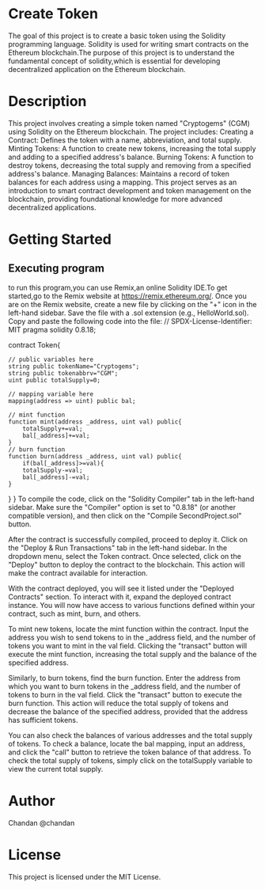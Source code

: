 # Create Token
The goal of this project is to create a basic token using the Solidity programming language. Solidity is used for writing smart contracts on the Ethereum blockchain.The purpose of this project is to understand the fundamental concept of solidity,which is essential for developing decentralized application on the Ethereum blockchain.
# Description
This project involves creating a simple token named "Cryptogems" (CGM) using Solidity on the Ethereum blockchain. The project includes:
Creating a Contract: Defines the token with a name, abbreviation, and total supply.
Minting Tokens: A function to create new tokens, increasing the total supply and adding to a specified address's balance.
Burning Tokens: A function to destroy tokens, decreasing the total supply and removing from a specified address's balance.
Managing Balances: Maintains a record of token balances for each address using a mapping.
This project serves as an introduction to smart contract development and token management on the blockchain, providing foundational knowledge for more advanced decentralized applications.

# Getting Started
## Executing program
to run this program,you can use Remix,an online Solidity IDE.To get started,go to the Remix website at https://remix.ethereum.org/.
Once you are on the Remix website, create a new file by clicking on the "+" icon in the left-hand sidebar. Save the file with a .sol extension (e.g., HelloWorld.sol). Copy and paste the following code into the file:
// SPDX-License-Identifier: MIT
pragma solidity 0.8.18;

contract Token{

    // public variables here
    string public tokenName="Cryptogems";
    string public tokenabbrv="CGM";
    uint public totalSupply=0;

    // mapping variable here
    mapping(address => uint) public bal;

    // mint function
    function mint(address _address, uint val) public{
        totalSupply+=val;
        bal[_address]+=val;
    }
    // burn function
    function burn(address _address, uint val) public{
        if(bal[_address]>=val){
        totalSupply-=val;
        bal[_address]-=val;
    }
  }
}
To compile the code, click on the "Solidity Compiler" tab in the left-hand sidebar. Make sure the "Compiler" option is set to "0.8.18" (or another compatible version), and then click on the "Compile SecondProject.sol" button.

After the contract is successfully compiled, proceed to deploy it. Click on the "Deploy & Run Transactions" tab in the left-hand sidebar. In the dropdown menu, select the Token contract. Once selected, click on the "Deploy" button to deploy the contract to the blockchain. This action will make the contract available for interaction.

With the contract deployed, you will see it listed under the "Deployed Contracts" section. To interact with it, expand the deployed contract instance. You will now have access to various functions defined within your contract, such as mint, burn, and others.

To mint new tokens, locate the mint function within the contract. Input the address you wish to send tokens to in the _address field, and the number of tokens you want to mint in the val field. Clicking the "transact" button will execute the mint function, increasing the total supply and the balance of the specified address.

Similarly, to burn tokens, find the burn function. Enter the address from which you want to burn tokens in the _address field, and the number of tokens to burn in the val field. Click the "transact" button to execute the burn function. This action will reduce the total supply of tokens and decrease the balance of the specified address, provided that the address has sufficient tokens.

You can also check the balances of various addresses and the total supply of tokens. To check a balance, locate the bal mapping, input an address, and click the "call" button to retrieve the token balance of that address. To check the total supply of tokens, simply click on the totalSupply variable to view the current total supply.

# Author
Chandan
@chandan

# License
This project is licensed under the MIT License.


